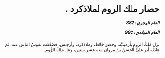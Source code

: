 <h1 dir="rtl">حصار ملك الروم لملاذكرد  .</h1>

<h5 dir="rtl">العام الهجري:  382

العام الميلادي: 992

</h5>

<p dir="rtl">نزل مَلِكُ الرومِ بأرمينيَّة، وحصَرَ خلاط، وملاذكرد، وأرجيش، فضَعُفَت نفوسُ الناس عنه، ثم هادَنَه أبو عليٍّ الحسَنُ بنُ مروان مدة عشر سنين، وعاد مَلِكُ الرُّومِ.</p></br>
